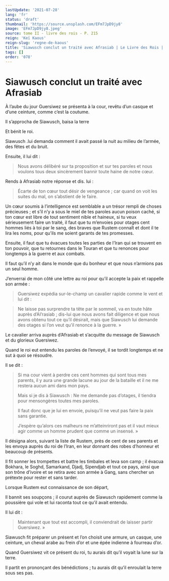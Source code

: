 ```yaml
---
lastUpdate: '2021-07-28'
lang: 'fr'
status: 'draft'
thumbnail: 'https://source.unsplash.com/EFm7JpD9jy8'
image: 'EFm7JpD9jy8.jpeg'
source: tome II - livre des rois - P. 215
reign: 'Keï Kaous'
reign-slug: 'regne-de-kaous'
title: 'Siawusch conclut un traité avec Afrasiab | Le Livre des Rois | Shâhnâmeh'
tags: []
order: '078'
---
```


<!-- LTeX: language=fr -->

# Siawusch conclut un traité avec Afrasiab

À l’aube du jour Guersiwez se présenta à la cour, revêtu d’un casque et d’une ceinture, comme c’est la coutume.

Il s’approcha de Siawusch, baisa la terre

Et bénit le roi.

Siawusch .lui demanda comment il avait passé la nuit au milieu de l’armée, des fêtes et du bruit.

Ensuite, il lui dit :

> Nous avons délibéré sur ta proposition et sur tes paroles et nous voulons tous deux sincèrement bannir toute haine de notre cœur.

Rends à Afrasiab notre réponse et dis. lui :

> Écarte de ton cœur tout désir de vengeance ; car quand on voit les suites du mal, on s’abstient de le faire.

Un cœur soumis à l’intelligence est semblable a un trésor rempli de choses précieuses ; et s’il n’y a sous le miel de tes paroles aucun poison caché, si ton cœur est libre de tout sentiment nible et haineux, si tu veux sérieusement faire un traité, il faut que tu m’envoies pour otages cent hommes liés à toi par le sang, des braves que Rustem connaît et dont il te lira les noms, pour qu’ils me soient garants de tes promesses.

Ensuite, il faut que tu évacues toutes les parties de l’Iran qui se trouvent en ton pouvoir, que tu retournes dans le Touran et que tu renonces pour longtemps à la guerre et aux combats.

Il faut qu’il n’y ait dans le monde que du bonheur et que nous n’armions pas un seul homme.

J’enverrai de mon côté une lettre au roi pour qu’il accepte la paix et rappelle son armée :

> Guersiwez expédia sur-le-champ un cavalier rapide comme le vent et lui dit :

> Ne laisse pas surprendre ta tête par le sommeil, va en toute hâte auprès d’AI’rasiab ; dis-lui que nous avons fait diligence et que nous avons obtenu tout ce qu’il désirait, mais que Siawusch lui demande des otages si l’on veut qu’il renonce à la guerre. »

Le cavalier arriva auprès d’Afrasiab et s’acquitte du message de Siawusch et du glorieux Guersiwez.

Quand le roi eut entendu les paroles de l’envoyé, il se tordit longtemps et ne sut à quoi se résoudre.

Il se dit :

> Si ma cour vient à perdre ces cent hommes qui sont tous mes parents, il y aura une grande lacune au jour de la bataille et il ne me restera aucun ami dans mon pays.
>
> Mais si je dis à Siawusch : Ne me demande pas d’otages, il tiendra pour mensongères toutes mes paroles.
>
> Il faut donc que je lui en envoie, puisqu’il ne veut pas faire la paix sans garantie.
>
> J’espère qu’alors ces malheurs ne m’atteinriront pas et il vaut mieux agir comme un homme prudent que comme un insensé. »

Il désigna alors, suivant la liste de Rustem, près de cent de ses parents et les envoya auprès du roi de l’Iran, en leur donnant des robes d’honneur et beaucoup de présents.

Il fit sonner les trompettes et battre les timbales et leva son camp ; il évacua Bokhara, le Soghd, Samarkand, Djadj, Sipendjab et tout ce pays, ainsi que son trône d’ivoire et se retira avec son armée à Gang, sans chercher un prétexte pour rester et sans tarder.

Lorsque Rustem eut connaissance de son départ,

Il bannit ses soupçons ; il courut auprès de Siawusch rapidement comme la poussière qui vole et lui raconta tout ce qu’il avait entendu.

Il lui dit :

> Maintenant que tout est accompli, il conviendrait de laisser partir Guersiwez. »

Siawusch fit préparer un présent et l’on choisit une armure, un casque, une ceinture, un cheval arabe au frein d’or et une épée indienne à fourreau d’or.

Quand Guersiwez vit ce présent du roi, tu aurais dit qu’il voyait la lune sur la terre.

Il partit en prononçant des bénédictions ; tu aurais dit qu’il enroulait la terre sous ses pas.
